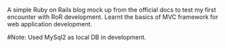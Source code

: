 A simple Ruby on Rails blog mock up from the official docs to test my first encounter with RoR development.
Learnt the basics of MVC framework for web application development.

#Note: Used MySql2 as local DB in development.

